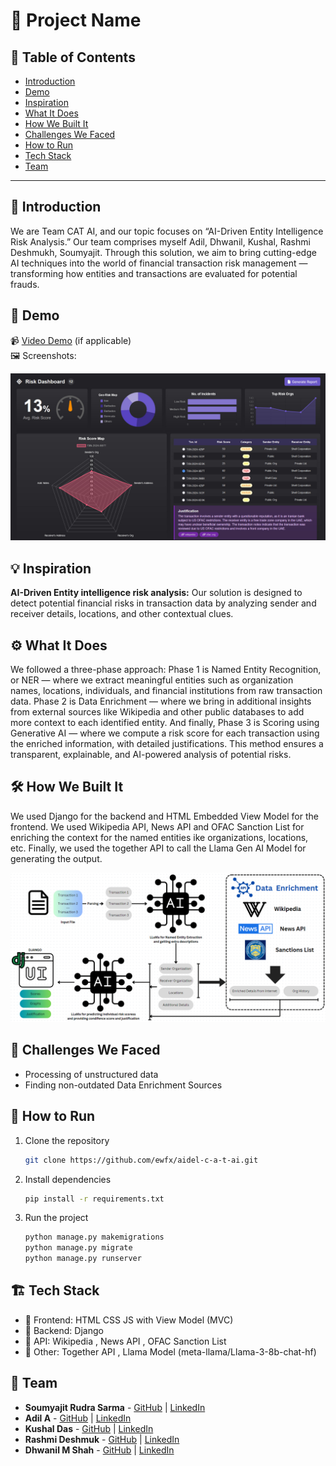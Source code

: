 # 🚀 Project Name

## 📌 Table of Contents
- [Introduction](#introduction)
- [Demo](#demo)
- [Inspiration](#inspiration)
- [What It Does](#what-it-does)
- [How We Built It](#how-we-built-it)
- [Challenges We Faced](#challenges-we-faced)
- [How to Run](#how-to-run)
- [Tech Stack](#tech-stack)
- [Team](#team)

---

## 🎯 Introduction
We are Team CAT AI, and our topic focuses on “AI-Driven Entity Intelligence Risk Analysis.”
Our team comprises myself Adil, Dhwanil, Kushal, Rashmi Deshmukh, Soumyajit. Through this solution, we aim to bring cutting-edge AI techniques into the world of financial transaction risk management — transforming how entities and transactions are evaluated for potential frauds.

## 🎥 Demo
📹 [Video Demo](#) (if applicable)  
🖼️ Screenshots: 

![UI Demo](https://github.com/ewfx/aidel-c-a-t-ai/blob/main/artifacts/demo/UI_1.jpg)

## 💡 Inspiration
**AI-Driven Entity intelligence risk analysis:** Our solution is designed to detect potential financial risks in transaction data by analyzing sender and receiver details, locations, and other contextual clues.

## ⚙️ What It Does
We followed a three-phase approach:
Phase 1 is Named Entity Recognition, or NER — where we extract meaningful entities such as organization names, locations, individuals, and financial institutions from raw transaction data.
Phase 2 is Data Enrichment — where we bring in additional insights from external sources like Wikipedia and other public databases to add more context to each identified entity.
And finally, Phase 3 is Scoring using Generative AI — where we compute a risk score for each transaction using the enriched information, with detailed justifications.
This method ensures a transparent, explainable, and AI-powered analysis of potential risks.

## 🛠️ How We Built It
We used Django for the backend and HTML Embedded View Model for the frontend. We used Wikipedia API, News API and OFAC Sanction List for enriching the context for the named entities ike organizations, locations, etc. Finally, we used the together API to call the Llama Gen AI Model for generating the output.

![Architechture Diagram](https://github.com/ewfx/aidel-c-a-t-ai/blob/main/artifacts/arch/Architecture%20Diagram.png)

## 🚧 Challenges We Faced
- Processing of unstructured data
- Finding non-outdated Data Enrichment Sources

## 🏃 How to Run
1. Clone the repository  
   ```sh
   git clone https://github.com/ewfx/aidel-c-a-t-ai.git
   ```
2. Install dependencies  
   ```sh
   pip install -r requirements.txt
   ```
3. Run the project  
   ```sh
   python manage.py makemigrations
   python manage.py migrate
   python manage.py runserver
   ```

## 🏗️ Tech Stack
- 🔹 Frontend: HTML CSS JS with View Model (MVC)
- 🔹 Backend: Django
- 🔹 API: Wikipedia , News API , OFAC Sanction List
- 🔹 Other: Together API , Llama Model (meta-llama/Llama-3-8b-chat-hf) 

## 👥 Team
- **Soumyajit Rudra Sarma** - [GitHub](https://github.com/SOUMYAJITRUDRASARMA) | [LinkedIn](https://www.linkedin.com/in/soumyajit-rudra-sarma-150672237)
- **Adil A** - [GitHub](#) | [LinkedIn](#)
- **Kushal Das** - [GitHub](#) | [LinkedIn](#)
- **Rashmi Deshmuk** - [GitHub](#) | [LinkedIn](#)
- **Dhwanil M Shah** - [GitHub](https://github.com/dhwanilms) | [LinkedIn](https://www.linkedin.com/in/dhwanilms/)
